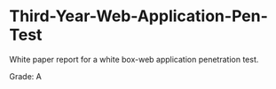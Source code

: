 # Third-Year-Web-Application-Pen-Test

White paper report for a white box-web application penetration test.

Grade: A

